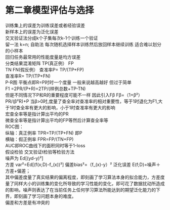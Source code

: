 # 第二章模型评估与选择
训练集上的误差为训练误差或者经验误差  
新样本上的误差为泛化误差  
交叉验证法分成k个子集每次k-1个训练一个验证  
留一法 k=n;
自助法 每次随机选择样本训练然后放回样本继续训练 适合难以划分的小样本  
回归任务最常用的性能度量是均方误差  
分类结果混淆矩阵
TP(真正例） FP  
TN          FN(假反例）
查准率P= TP/(TP+FP)   
查准率R= TP/(TP+FN)   
P-R图 平衡点即R=P时时一个度量 一般来说越高越好 但过于简单  
F1 =2PR/(P+R)=2TP/(样例总数+TP-TN)  
但是不同情况下P和R的重要程度可能不一样
因此引入Fβ
Fβ=（1+β²）PR/(β²R)+P
当β>0时,度量了查全率对查准率的相对重要性，等于1时退化为F1,大于1时查全率有更大的影响，小于1时查准率有更大的影响  
宏查全率等是指计算出平均的PR  
微查全率等是指计算出平均的FP等然后计算查全率等  
ROC图：   
纵轴：真正例率 TPR=TP/(TP+FN) 即P  
横轴：假正例率 FPR=FP/(TN+FP)  
AUC即ROC曲线下的面积同时等于1-loss  
假设检验  交叉验证t检验等检验方法  
噪声为 Ed[(yd-y)²]  
方差 var²=Ed[(f(x;D)-f_(x))²]
偏差bias²=（f_(x)-y）²
泛化误差 E(f;D)=噪声＋方差+偏差；  
其中偏差度量了真实结果的偏离程度，即刻画了学习算法本身的拟合能力，方差度量了同样大小的训练集的变化所导致的学习性能的变化，即可花了数据扰动所造成的影响，噪声则表达了在当前任务上任何学习算法所能达到的期望泛化能力的下界，即刻画了学习问题本身的难度。  
偏差和方差是有冲突的
